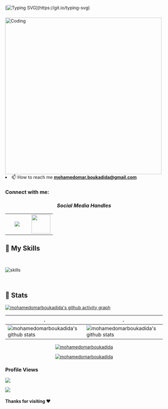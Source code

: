 

[![Typing SVG](https://readme-typing-svg.demolab.com?font=Fira+Code&weight=500&size=21&duration=4000&pause=1000&color=5B4EFF&background=FF000000&center=true&vCenter=true&width=435&lines=Hi+%F0%9F%91%8B%2C+I'm+Mohamed+Omar+Boukadida;Always+learning+new+things;Welcome+to+my+profile+!)](https://git.io/typing-svg)

<h3 align="center"></h3>
<img align="center" alt="Coding" width="500" src="https://institute.careerguide.com/wp-content/uploads/2020/09/focus-animation_bcba3d519ff8406664b93fe49a8fa2e8.gif"


- 📫 How to reach me **mohamedomar.boukadida@gmail.com**

<h3 align="left">Connect with me:</h3>

<h3 align='center'><i>Social Media Handles</i></h3>
<p align='center'>
 
<table width="100" align='center'>
<tr>
    <td align='center' width="60">
        <a href="https://www.instagram.com/mohamed_omar_boukadida/"><img src="https://cdn-icons-png.flaticon.com/512/1409/1409946.png"></a>
    </td>
    <td align='center' width="60">
        <a href="https://www.linkedin.com/in/boukadida-mohamed-omar-6ba3b21b5"><img src="https://cdn-icons-png.flaticon.com/512/1409/1409945.png" width="60"></a>
    </td>
</tr>
</table>






## 🔧 My Skills

</br>

![skills](https://skillicons.dev/icons?i=html,css,php,laravel,c,cpp,mysql,django,mysql,linux,bash,py,pytorch,qt,tensorflow,raspberrypi,arduino,blender,figma,xd,ai,ps,&theme=dark&perline=15)

<!-- <p align="center">
  <a href="https://skillicons.dev">
    <img src="https://skillicons.dev/icons?i=html,css,php,laravel,c,cpp,mysql,django,mysql,linux,bash,py,pytorch,qt,tensorflow,raspberrypi,arduino,blender,figma,xd,ai,ps,&theme=dark&perline=15" />
  </a>
</p> -->
</br>

## 🔧 Stats

[![mohamedomarboukadida's github activity graph](https://github-readme-activity-graph.vercel.app/graph?username=mohamedomarboukadida&theme=synthwave-84)](https://github.com/mohamedomarboukadida/github-readme-activity-graph)

| .                                                                                                                                       | .                                                                                                                         |
|-----------------------------------------------------------------------------------------------------------------------------------------|---------------------------------------------------------------------------------------------------------------------------|
| ![mohamedomarboukadida's github stats](https://github-readme-stats.vercel.app/api?username=mohamedomarboukadida&show_icons=true&theme=radical&include_all_commits=true) | ![mohamedomarboukadida's github stats](https://github-readme-stats.vercel.app/api/top-langs/?username=mohamedomarboukadida&theme=radical&layout=compact) |

<p align="center"> 
<a href="https://github-readme-streak-stats.herokuapp.com"><img src="https://github-readme-streak-stats.herokuapp.com/?user=mohamedomarboukadida&theme=radical" alt="mohamedomarboukadida" /></a>
</p>



<p align="center"> 
<a href="https://github.com/ryo-ma/github-profile-trophy"><img src="https://github-profile-trophy.vercel.app/?username=mohamedomarboukadida&theme=radical" alt="mohamedomarboukadida" /></a>
</p>



### Profile Views

![](https://count.getloli.com/get/@mohamedomarboukadida.github.readme)
</br>


<img src="https://profile-counter.glitch.me/mohamedomarboukadida/count.svg"> 


#### Thanks for visiting :heart:

